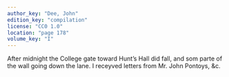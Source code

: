 ```yaml
---
author_key: "Dee, John"
edition_key: "compilation"
license: "CC0 1.0"
location: "page 178"
volume_key: "I"
---
```

After midnight the College gate toward Hunt’s Hall did fall, and som parte of
the wall going down the lane. I receyved letters from Mr. John Pontoys, &c.
